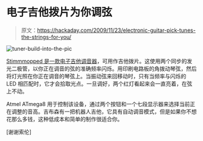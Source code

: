 # 电子吉他拨片为你调弦

> 原文：<https://hackaday.com/2009/11/23/electronic-guitar-pick-tunes-the-strings-for-you/>

![](img/18b14e56d84c59924b9ed1a7626e3562.png "tuner-build-into-the-pic")

[Stimmmopped 是一款电子吉他调音器](http://das-labor.org/wiki/Stimmmopped/en)，可用作吉他拨片。这使用两个同步的发光二极管，以你正在调音的弦的准确频率闪烁。用印刷电路板的角拨动琴弦，然后将灯光照在你正在调音的琴弦上。当振动弦来回移动时，只有当频率与闪烁的 LED 相匹配时，它才会拾取光点。一旦调好，两个红灯看起来会一直亮着，在弦上不动。

Atmel ATmega8 用于控制该设备，通过两个按钮和一个七段显示器来选择当前正在调整的音高。吉布森有一把机器人吉他，它具有自动调音模式，但是如果你不想花那么多钱，这种低成本和简单的制作很适合你。

[谢谢索伦]